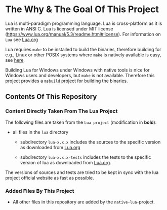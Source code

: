 # The Why & The Goal Of This Project

Lua is  multi-paradigm programming language. Lua is cross-platform as it is
written in ANSI C. Lua is licensed under MIT license
(https://www.lua.org/manual/5.3/readme.html#license).
For information on `Lua` see [Lua.org](https://www.lua.org/)

Lua requires `make` to be installed to build the binaries,
therefore building for e.g., Linux or other POSIX systems where `make` is
natively available is easy, see
[here](https://www.lua.org/manual/5.3/readme.html).

Building Lua for Windows under Windows with native tools is nice
for Windows users and developers, but `make` is not available. Therefore this
project provides a `msbuild` project for building the binaries.



## Contents Of This Repository

### Content Directly Taken From The Lua Project

The following files are taken from the `Lua project` (modification in
**bold**):

- all files in the `lua` directory

  - subdirectory `lua-x.x.x` includes the sources to the specific version as
    downloaded from [Lua.org](https://www.lua.org/)

  - subdirectory `lua-x.x.x-tests` includes the tests to the specific version
    of lua as downloaded from [Lua.org](https://www.lua.org/).

The versions of sources and tests are tried to be kept in sync with the lua
project official website as fast as possible.

### Added Files By This Project

- All other files in this repository are added by the `native-lua`-project.
